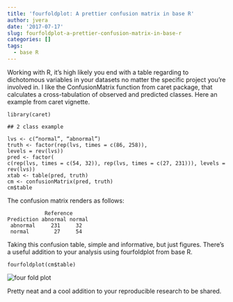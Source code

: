 ```yaml
---
title: 'fourfoldplot: A prettier confusion matrix in base R'
author: jvera
date: '2017-07-17'
slug: fourfoldplot-a-prettier-confusion-matrix-in-base-r
categories: []
tags:
  - base R
---
```


Working with R, it’s high likely you end with a table regarding to dichotomous variables in your datasets no matter the specific project you’re involved in.
I like the ConfusionMatrix function from caret package, that calculates a cross-tabulation of observed and predicted classes. Here an example from caret vignette.
```
library(caret)

## 2 class example

lvs <- c(“normal”, “abnormal”)
truth <- factor(rep(lvs, times = c(86, 258)),
levels = rev(lvs))
pred <- factor(
c(rep(lvs, times = c(54, 32)), rep(lvs, times = c(27, 231))), levels = rev(lvs))
xtab <- table(pred, truth)
cm <- confusionMatrix(pred, truth)
cm$table
```
The confusion matrix renders as follows:
```
            Reference
Prediction abnormal normal
 abnormal     231     32
 normal        27     54
```
Taking this confusion table, simple and informative, but just figures. There’s a useful addition to your analysis using fourfoldplot from base R.

```
fourfoldplot(cm$table)
```
![four fold plot](/images/fourfoldplot.png)

Pretty neat and a cool addition to your reproducible research to be shared.
